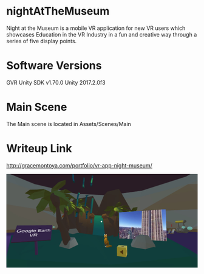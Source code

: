 # nightAtTheMuseum
Night at the Museum is a mobile VR application for new VR users which showcases Education in the VR Industry in a fun and creative way through a series of five display points.

# Software Versions
GVR Unity SDK v1.70.0 
Unity 2017.2.0f3 

# Main Scene
The Main scene is located in Assets/Scenes/Main

# Writeup Link
http://gracemontoya.com/portfolio/vr-app-night-museum/

![Screenshot](screenshot.jpg)
